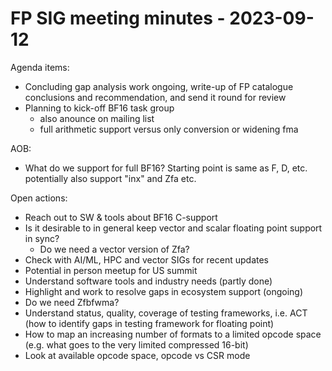 # FP SIG meeting minutes - 2023-09-12

Agenda items:
- Concluding gap analysis work ongoing, write-up of FP catalogue conclusions and recommendation, and send it round for review
- Planning to kick-off BF16 task group
    - also anounce on mailing list
    - full arithmetic support versus only conversion or widening fma

AOB:
- What do we support for full BF16? Starting point is same as F, D, etc. potentially also support "inx" and Zfa etc.

Open actions:
- Reach out to SW & tools about BF16 C-support
- Is it desirable to in general keep vector and scalar floating point support in sync?
    - Do we need a vector version of Zfa?
- Check with AI/ML, HPC and vector SIGs for recent updates
- Potential in person meetup for US summit
- Understand software tools and industry needs (partly done)
- Highlight and work to resolve gaps in ecosystem support (ongoing)
- Do we need Zfbfwma?
- Understand status, quality, coverage of testing frameworks, i.e. ACT (how to identify gaps in testing framework for floating point)
- How to map an increasing number of formats to a limited opcode space (e.g. what goes to the very limited compressed 16-bit)
- Look at available opcode space, opcode vs CSR mode
